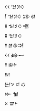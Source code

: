 <div class='block'>
<div class='line'>𒌋𒌋 𒈠𒋡𒄭</div>
<div class='line'>𒐕 𒈠𒋡𒄭 𒁉𒋼</div>
<div class='line'>𒐉 𒈠𒋡𒄭 𒍠</div>
<div class='line'>𒐉 𒈠𒋡𒄭</div>
<div class='line'>𒈫 𒌆𒆠𒋫</div>
<div class='line'>𒌋𒌋 𒂵𒅂</div>
<div class='line'>𒈫 𒄫𒈨</div>
<div class='line'>𒊑</div>
<div class='line'>𒌨𒆳 𒃰 𒌓</div>
<div class='line'>𒁍 𒁯</div>
<div class='line'>𒉽 𒐌𒈨</div>
</div>